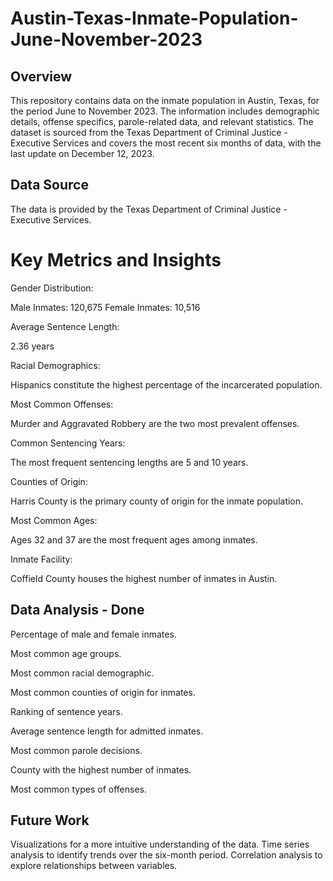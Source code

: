 # Austin-Texas-Inmate-Population-June-November-2023

## Overview

This repository contains data on the inmate population in Austin, Texas, for the period June to November 2023. The information includes demographic details, offense specifics, parole-related data, and relevant statistics. The dataset is sourced from the Texas Department of Criminal Justice - Executive Services and covers the most recent six months of data, with the last update on December 12, 2023.

## Data Source

The data is provided by the Texas Department of Criminal Justice - Executive Services.

# Key Metrics and Insights

Gender Distribution:

Male Inmates: 120,675
Female Inmates: 10,516

Average Sentence Length:

2.36 years

Racial Demographics:

Hispanics constitute the highest percentage of the incarcerated population.

Most Common Offenses:

Murder and Aggravated Robbery are the two most prevalent offenses.

Common Sentencing Years:

The most frequent sentencing lengths are 5 and 10 years.

Counties of Origin:

Harris County is the primary county of origin for the inmate population.

Most Common Ages:

Ages 32 and 37 are the most frequent ages among inmates.

Inmate Facility:

Coffield County houses the highest number of inmates in Austin.

## Data Analysis - Done

Percentage of male and female inmates.

Most common age groups.

Most common racial demographic.

Most common counties of origin for inmates.

Ranking of sentence years.

Average sentence length for admitted inmates.

Most common parole decisions.

County with the highest number of inmates.

Most common types of offenses.

## Future Work

Visualizations for a more intuitive understanding of the data.
Time series analysis to identify trends over the six-month period.
Correlation analysis to explore relationships between variables.
